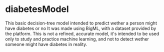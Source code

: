 # diabetesModel
This basic decision-tree model intended to predict wether a person might have diabetes or no
It was made using BigML, with a dataset provided by the platform. This is not a refined, accurate model, it's intended to be used only to study and practice machine learning, and not to detect wether someone might have diabetes in reality. 
